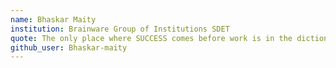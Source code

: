 ```yaml
---
name: Bhaskar Maity
institution: Brainware Group of Institutions SDET
quote: The only place where SUCCESS comes before work is in the dictionary
github_user: Bhaskar-maity
---
```

